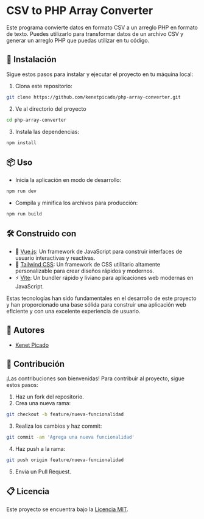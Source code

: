 # CSV to PHP Array Converter

Este programa convierte datos en formato CSV a un arreglo PHP en formato de texto. Puedes utilizarlo para transformar datos de un archivo CSV y generar un arreglo PHP que puedas utilizar en tu código.

## 🚀 Instalación

Sigue estos pasos para instalar y ejecutar el proyecto en tu máquina local:

1. Clona este repositorio:
```bash
git clone https://github.com/kenetpicado/php-array-converter.git
```
2. Ve al directorio del proyecto
```bash
cd php-array-converter
```
3. Instala las dependencias:
```bash
npm install
```
## 📦 Uso

- Inicia la aplicación en modo de desarrollo:
```bash
npm run dev
```
- Compila y minifica los archivos para producción:
```bash
npm run build
```

## 🛠️ Construido con

- 💚 [Vue.js](https://vuejs.org/): Un framework de JavaScript para construir interfaces de usuario interactivas y reactivas.
- 🎨 [Tailwind CSS](https://tailwindcss.com/): Un framework de CSS utilitario altamente personalizable para crear diseños rápidos y modernos.
- ⚡️ [Vite](https://vitejs.dev/): Un bundler rápido y liviano para aplicaciones web modernas en JavaScript.

Estas tecnologías han sido fundamentales en el desarrollo de este proyecto y han proporcionado una base sólida para construir una aplicación web eficiente y con una excelente experiencia de usuario.

## 👥 Autores
- [Kenet Picado](https://github.com/kenetpicado)

## 🤝 Contribución

¡Las contribuciones son bienvenidas! Para contribuir al proyecto, sigue estos pasos:

1. Haz un fork del repositorio.
2. Crea una nueva rama:
```bash
git checkout -b feature/nueva-funcionalidad
```
3. Realiza los cambios y haz commit:
```bash
git commit -am 'Agrega una nueva funcionalidad'
```
4. Haz push a la rama:
```bash
git push origin feature/nueva-funcionalidad
```
5. Envía un Pull Request.

## 📋 Licencia

Este proyecto se encuentra bajo la [Licencia MIT](https://opensource.org/licenses/MIT).
